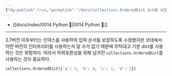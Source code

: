 ```yaml
---
{"dg-publish":true,"permalink":"/docs/collections.OrderedDict 순서를 보장하는 딕셔너리 {python}/","title":"collections.OrderedDict 순서를 보장하는 딕셔너리 {python}"}
---
```


- [[docs/index/0014 Python 🐍\|0014 Python 🐍]]
---
3.7버전 이후부터는 인덱스를 사용하여 입력 순서를 보장하도록 수정됐지만 코테에서 어떤 버전의 인터프리터를 사용하는지 알 수가 없기 때문에 무턱대고 기본 dict를 사용하는 것은 위험하다. 따라서 하위호환성을 위해 남겨진 `collections.OrderedDict`를 사용하는 것이 중요하다.

```python
collections.OrderedDict({'a': 3, 'b': 4, 'c': 1, 'd': 2})
```
